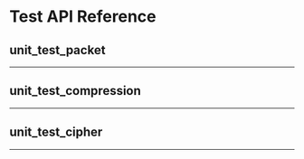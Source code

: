# Test API Reference  
## unit_test_packet

<hr>

## unit_test_compression

<hr>

## unit_test_cipher

<hr>

